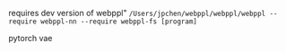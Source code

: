 requires dev version of webppl"
`/Users/jpchen/webppl/webppl/webppl --require webppl-nn --require webppl-fs [program]`

pytorch vae

